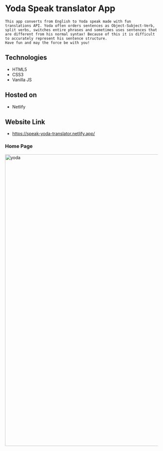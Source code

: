 # Yoda Speak translator App

    This app converts from English to Yoda speak made with fun translations API. Yoda often orders sentences as Object-Subject-Verb, split verbs, switches entire phrases and sometimes uses sentences that are different from his normal syntax! Because of this it is difficult to accurately represent his sentence structure.
    Have fun and may the force be with you!


## Technologies
* HTML5
* CSS3
* Vanilla JS

## Hosted on
* Netlify

## Website Link
* https://speak-yoda-translator.netlify.app/

### Home Page
<img width="959" alt="yoda" src="https://user-images.githubusercontent.com/67830635/212034744-85abd88b-8a0c-4d9c-a6ff-448ff4cf5f92.png">
